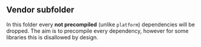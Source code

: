 ## Vendor subfolder

In this folder every **not precompiled** (unlike `platform`) dependencies will be dropped.
The aim is to precompile every dependency, however for some libraries this is disallowed by design.
